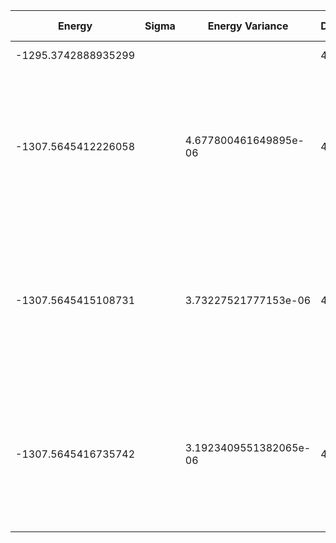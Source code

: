| Energy              | Sigma | Energy Variance        | DOF | Method                                                                                                     | Data Repository |
| ------------------- | ----- | ---------------------- | --- | ---------------------------------------------------------------------------------------------------------- | --------------- |
| -1295.3742888935299 |       |                        | 466 | Mean field energy                                                                                          |                 |
| -1307.5645412226058 |       | 4.677800461649895e-06  | 466 | DMRG (bond dimension 310) using fork tensor product states with U(1) symmetries for charge and spin sector |                 |
| -1307.5645415108731 |       | 3.73227521777153e-06   | 466 | DMRG (bond dimension 330) using fork tensor product states with U(1) symmetries for charge and spin sector |                 |
| -1307.5645416735742 |       | 3.1923409551382065e-06 | 466 | DMRG (bond dimension 350) using fork tensor product states with U(1) symmetries for charge and spin sector |                 |

